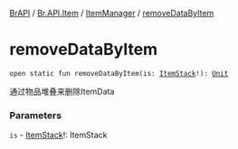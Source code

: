 [BrAPI](../../index.md) / [Br.API.Item](../index.md) / [ItemManager](index.md) / [removeDataByItem](./remove-data-by-item.md)

# removeDataByItem

`open static fun removeDataByItem(is: `[`ItemStack`](https://hub.spigotmc.org/javadocs/spigot/org/bukkit/inventory/ItemStack.html)`!): `[`Unit`](https://kotlinlang.org/api/latest/jvm/stdlib/kotlin/-unit/index.html)

通过物品堆叠来删除ItemData

### Parameters

`is` - [ItemStack](https://hub.spigotmc.org/javadocs/spigot/org/bukkit/inventory/ItemStack.html)!: ItemStack